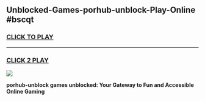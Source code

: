 
## Unblocked-Games-porhub-unblock-Play-Online #bscqt
<h3>
<a href="https://news.freeplayer.one?title=porhub-unblock&ref=3">CLICK TO PLAY</a></h3>
<hr>

<h3>
<a href="https://news.freeplayer.one?title=porhub-unblock&ref=3">CLICK 2 PLAY</a>
  
</h3>

<a href="https://news.freeplayer.one?title=porhub-unblock&ref=3"><img src="https://clearcache.store/games.png"></a>


**porhub-unblock games unblocked: Your Gateway to Fun and Accessible Online Gaming**
